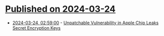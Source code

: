 # [Published on 2024-03-24](index.md)

* [2024-03-24, 02:59:00](https://soylentnews.org/article.pl?sid=24/03/23/0126253&from=rss) - [Unpatchable Vulnerability in Apple Chip Leaks Secret Encryption Keys](https://soylentnews.org/article.pl?sid=24/03/23/0126253&from=rss)
